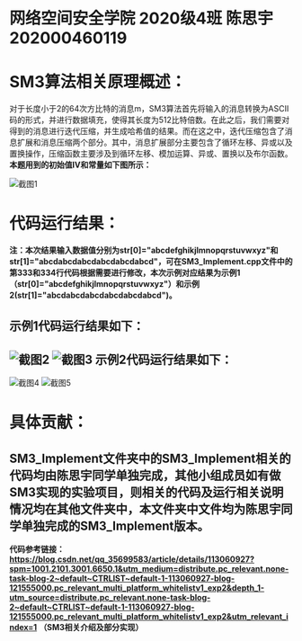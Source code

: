 网络空间安全学院 2020级4班 陈思宇 202000460119
<br />
=
SM3算法相关原理概述：
=
对于长度小于2的64次方比特的消息m，SM3算法首先将输入的消息转换为ASCII码的形式，并进行数据填充，使得其长度为512比特倍数。在此之后，我们需要对得到的消息进行迭代压缩，并生成哈希值的结果。而在这之中，迭代压缩包含了消息扩展和消息压缩两个部分。其中，消息扩展部分主要包含了循环左移、异或以及置换操作，压缩函数主要涉及到循环左移、模加运算、异或、置换以及布尔函数。**本题用到的初始值IV和常量如下图所示：**

![截图1](https://user-images.githubusercontent.com/109191115/181049817-f725ccb2-e5a7-4df1-b221-074ed4f2330a.png)

代码运行结果：
=
**注：本次结果输入数据值分别为str[0]="abcdefghikjlmnopqrstuvwxyz"和str[1]="abcdabcdabcdabcdabcdabcd"，可在SM3_Implement.cpp文件中的第333和334行代码根据需要进行修改，本次示例对应结果为示例1（str[0]="abcdefghikjlmnopqrstuvwxyz"）和示例2(str[1]="abcdabcdabcdabcdabcdabcd")。**

示例1代码运行结果如下：
-
![截图2](https://user-images.githubusercontent.com/109191115/181052540-b8c74b9f-f579-491b-a62f-7a6efff3410c.png)
![截图3](https://user-images.githubusercontent.com/109191115/181052588-7a27df70-4bf2-4855-94ff-29469da6ea0e.png)
示例2代码运行结果如下：
-
![截图4](https://user-images.githubusercontent.com/109191115/181053003-0b69a2d1-a42d-4bd3-ad1f-37a4c5653312.png)
![截图5](https://user-images.githubusercontent.com/109191115/181053053-92fd9f46-35dd-45f9-9911-460976229cfc.png)

具体贡献：
=
SM3_Implement文件夹中的SM3_Implement相关的代码均由陈思宇同学单独完成，其他小组成员如有做SM3实现的实验项目，则相关的代码及运行相关说明情况均在其他文件夹中，本文件夹中文件均为陈思宇同学单独完成的SM3_Implement版本。
-

**代码参考链接：https://blog.csdn.net/qq_35699583/article/details/113060927?spm=1001.2101.3001.6650.1&utm_medium=distribute.pc_relevant.none-task-blog-2~default~CTRLIST~default-1-113060927-blog-121555000.pc_relevant_multi_platform_whitelistv1_exp2&depth_1-utm_source=distribute.pc_relevant.none-task-blog-2~default~CTRLIST~default-1-113060927-blog-121555000.pc_relevant_multi_platform_whitelistv1_exp2&utm_relevant_index=1**
**（SM3相关介绍及部分实现）**

